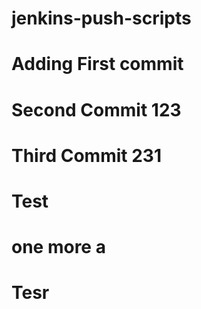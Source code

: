 # jenkins-push-scripts
# Adding First commit
# Second Commit 123
# Third Commit 231
# Test
# one more a
# Tesr
